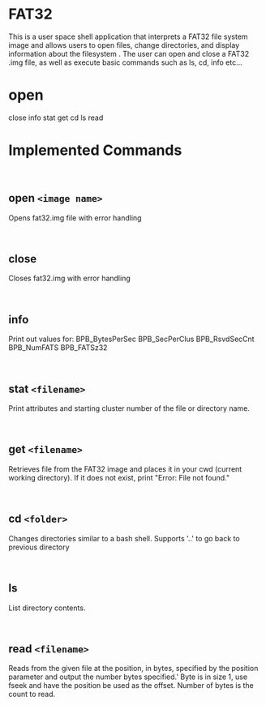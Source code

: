 # FAT32
This is a user space shell application that interprets a FAT32 file system image and allows users to open files, change directories, and display information about the filesystem . The user can open and close a FAT32 .img file, as well as execute basic commands such as ls, cd, info etc...


# open
close
info
stat
get
cd
ls
read


# Implemented Commands
<br>


## open `<image name>`
Opens fat32.img file with error handling

<br>



## close
Closes fat32.img with error handling

<br>


## info
Print out values for:
BPB_BytesPerSec
BPB_SecPerClus
BPB_RsvdSecCnt
BPB_NumFATS
BPB_FATSz32

<br>


## stat `<filename>`
Print attributes and starting cluster number of the file or directory name. 

<br>

  
## get `<filename>`
Retrieves file from the FAT32 image and places it in your cwd (current working directory). If it does not exist, print "Error: File not found."

<br>


## cd `<folder>`
Changes directories similar to a bash shell. Supports '..' to go back to previous directory

<br>


## ls
List directory contents.

<br>

## read `<filename>`
Reads from the given file at the position, in bytes, specified by the position parameter and output the number bytes specified.' Byte is in size 1, use fseek and have the position be used as the offset. Number of bytes is the count to read.

